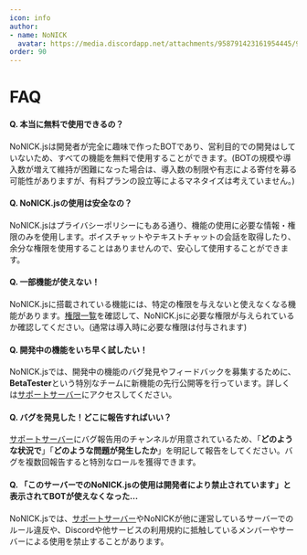 ```yaml
---
icon: info
author: 
- name: NoNICK
  avatar: https://media.discordapp.net/attachments/958791423161954445/975266759529623652/-3.png?width=663&height=663
order: 90
---
```

# FAQ
#### Q. 本当に無料で使用できるの？
NoNICK.jsは開発者が完全に趣味で作ったBOTであり、営利目的での開発はしていないため、すべての機能を無料で使用することができます。(BOTの規模や導入数が増えて維持が困難になった場合は、導入数の制限や有志による寄付を募る可能性がありますが、有料プランの設立等によるマネタイズは考えていません。)

#### Q. NoNICK.jsの使用は安全なの？
NoNICK.jsはプライバシーポリシーにもある通り、機能の使用に必要な情報・権限のみを使用します。ボイスチャットやテキストチャットの会話を取得したり、余分な権限を使用することはありませんので、安心して使用することができます。

#### Q. 一部機能が使えない！
NoNICK.jsに搭載されている機能には、特定の権限を与えないと使えなくなる機能があります。[権限一覧](/NoNICK.js/usePermission.md)を確認して、NoNICK.jsに必要な権限が与えられているか確認してください。(通常は導入時に必要な権限は付与されます)

#### Q. 開発中の機能をいち早く試したい！
NoNICK.jsでは、開発中の機能のバグ発見やフィードバックを募集するために、**BetaTester**という特別なチームに新機能の先行公開等を行っています。詳しくは[サポートサーバー](https://discord.gg/fVcjCNn733)にアクセスしてください。

#### Q. バグを発見した！どこに報告すればいい？
[サポートサーバー](https://discord.gg/fVcjCNn733)にバグ報告用のチャンネルが用意されているため、「**どのような状況で**」「**どのような問題が発生したか**」を明記して報告をしてください。バグを複数回報告すると特別なロールを獲得できます。

#### Q. 「このサーバーでのNoNICK.jsの使用は開発者により禁止されています」と表示されてBOTが使えなくなった...
NoNICK.jsでは、[サポートサーバー](https://discord.gg/fVcjCNn733)やNoNICKが他に運営しているサーバーでのルール違反や、Discordや他サービスの利用規約に抵触しているメンバーやサーバーによる使用を禁止することがあります。